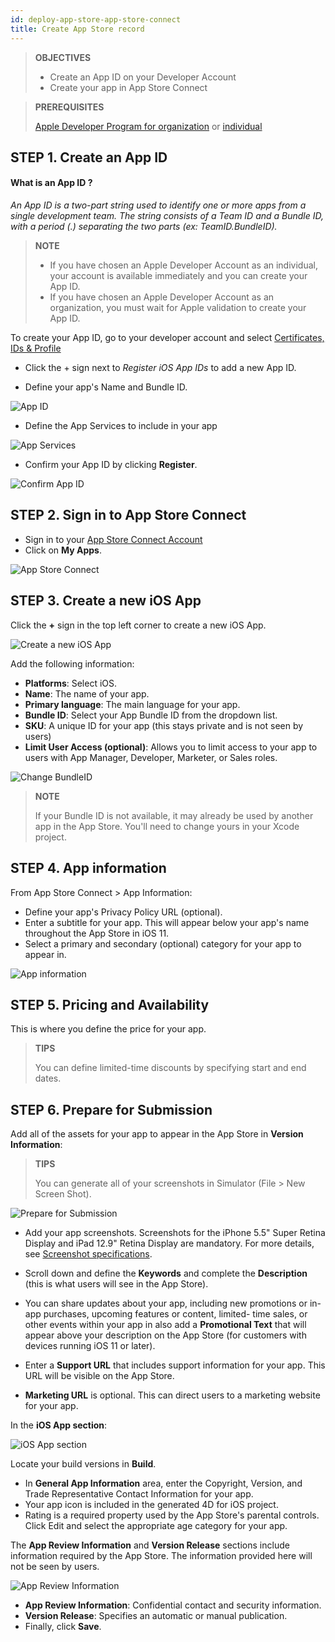 ```yaml
---
id: deploy-app-store-app-store-connect
title: Create App Store record
---
```


> **OBJECTIVES**
>
> * Create an App ID on your Developer Account
> * Create your app in App Store Connect

> **PREREQUISITES**
>
> [Apple Developer Program for organization](register-apple-developer-program-organization.html) or [individual](register-apple-developer-program-individual.html)


## STEP 1. Create an App ID

#### What is an App ID ?

*An App ID is a two-part string used to identify one or more apps from a single development team. The string consists of a Team ID and a Bundle ID, with a period (.) separating the two parts (ex: TeamID.BundleID).*

> **NOTE**
> 
> * If you have chosen an Apple Developer Account as an individual, your account is available immediately and you can create your App ID.
> * If you have chosen an Apple Developer Account as an organization, you must wait for Apple validation to create your App ID.

To create your App ID, go to your developer account and select [Certificates, IDs & Profile](https://developer.apple.com/account/ios/identifier/bundle)

* Click the + sign next to *Register iOS App IDs* to add a new App ID. 

* Define your app's Name and Bundle ID. 

![App ID](img/Developer-account-App-ID.png)

* Define the App Services to include in your app

![App Services](img/App-Services-to-include.png)

* Confirm your App ID by clicking **Register**.

![Confirm App ID](img/Confirm-App-ID.png)

## STEP 2. Sign in to App Store Connect

* Sign in to your [App Store Connect Account](https://appstoreconnect.apple.com)
* Click on **My Apps**.

![App Store Connect](img/App-Store-Connect-home-page.png)

## STEP 3. Create a new iOS App

Click the **+** sign in the top left corner to create a new iOS App. 

![Create a new iOS App](img/Create-new-iOS-App.png)

Add the following information:

* **Platforms**: Select iOS.
* **Name**: The name of your app.
* **Primary language**: The main language for your app.
* **Bundle ID**: Select your App Bundle ID from the dropdown list.
* **SKU**: A unique ID for your app (this stays private and is not seen by users)
* **Limit User Access (optional)**: Allows you to limit access to your app to users with App Manager, Developer, Marketer, or Sales roles.

![Change BundleID](img/Change-BundleID-Xcode-Project.png)

> **NOTE**
>
> If your Bundle ID is not available, it may already be used by another app in the App Store. You'll need to change yours in your Xcode project.

## STEP 4. App information

From App Store Connect > App Information:

* Define your app's Privacy Policy URL (optional).
* Enter a subtitle for your app. This will appear below your app's name throughout the App Store in iOS 11.
* Select a primary and secondary (optional) category for your app to appear in.

![App information](img/App-Store-Connect-app-information.png)

## STEP 5. Pricing and Availability

This is where you define the price for your app.

> **TIPS**
>
> You can define limited-time discounts by specifying start and end dates.

## STEP 6. Prepare for Submission

Add all of the assets for your app to appear in the App Store in **Version Information**:

> **TIPS**
>
> You can generate all of your screenshots in Simulator (File > New Screen Shot).

![Prepare for Submission](img/Prepare-for-submission-screenshot-description.png)

* Add your app screenshots. Screenshots for the iPhone 5.5" Super Retina Display and iPad 12.9" Retina Display are mandatory. For more details, see [Screenshot specifications](https://help.apple.com/app-store-connect/#/devd274dd925).

* Scroll down and define the **Keywords** and complete the **Description** (this is what users will see in the App Store).
* You can share updates about your app, including new promotions or in-app purchases, upcoming features or content, limited- time sales, or other events within your app in also add a **Promotional Text** that will appear above your description on the App Store (for customers with devices running iOS 11 or later).
* Enter a **Support URL** that includes support information for your app. This URL will be visible on the App Store.
* **Marketing URL** is optional. This can direct users to a marketing website for your app.	

In the **iOS App section**:

![iOS App section](img/Prepare-for-submission-build-icon.png)

Locate your build versions in **Build**.

* In **General App Information** area, enter the Copyright, Version, and Trade Representative Contact Information for your app.
* Your app icon is included in the generated 4D for iOS project.
* Rating is a required property used by the App Store's parental controls. Click Edit and select the appropriate age category for your app.

The **App Review Information** and **Version Release** sections include information required by the App Store. The information provided here will not be seen by users.

![App Review Information](img/Prepare-for-submission-review-information.png)

* **App Review Information**: Confidential contact and security information. 
* **Version Release**: Specifies an automatic or manual publication.
* Finally, click **Save**.
